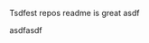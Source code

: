 Tsdfest repos readme is great asdf







asdfasdf











































































